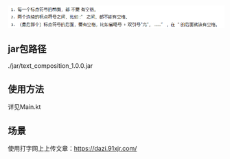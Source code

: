 ![img.png](img.png)

## jar包路径
./jar/text_composition_1.0.0.jar

## 使用方法
详见Main.kt

## 场景
使用打字网上上传文章：https://dazi.91xjr.com/